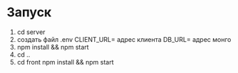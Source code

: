 # Запуск

1. cd server
2. создать файл .env CLIENT_URL= адрес клиента DB_URL= адрес монго
3. npm install && npm start
4. cd ..
5. cd front npm install && npm start
